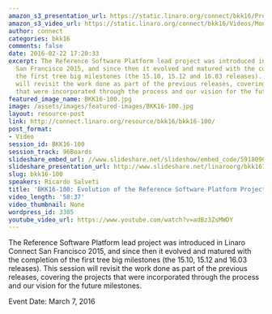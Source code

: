 ```yaml
---
amazon_s3_presentation_url: https://static.linaro.org/connect/bkk16/Presentations/Monday/BKK16-100.pdf
amazon_s3_video_url: https://static.linaro.org/connect/bkk16/Videos/Monday/BKK16-100%20Evolution%20of%20the%20Reference%20Software.mp4
author: connect
categories: bkk16
comments: false
date: 2016-02-22 17:20:33
excerpt: The Reference Software Platform lead project was introduced in Linaro Connect
  San Francisco 2015, and since then it evolved and matured with the completion of
  the first tree big milestones (the 15.10, 15.12 and 16.03 releases). This session
  will revisit the work done as part of the previous releases, covering the projects
  that were incorporated through the process and our vision for the future milestones.
featured_image_name: BKK16-100.jpg
image: /assets/images/featured-images/BKK16-100.jpg
layout: resource-post
link: http://connect.linaro.org/resource/bkk16/bkk16-100/
post_format:
- Video
session_id: BKK16-100
session_track: 96Boards
slideshare_embed_url: //www.slideshare.net/slideshow/embed_code/59180905
slideshare_presentation_url: http://www.slideshare.net/linaroorg/bkk16100-evolution-of-the-reference-software-platform-project
slug: bkk16-100
speakers: Ricardo Salveti
title: 'BKK16-100: Evolution of the Reference Software Platform Project'
video_length: '58:37'
video_thumbnail: None
wordpress_id: 3305
youtube_video_url: https://www.youtube.com/watch?v=adBz3ZsMWDY
---
```


The Reference Software Platform lead project was introduced in Linaro Connect San Francisco 2015, and since then it evolved and matured with the completion of the first tree big milestones (the 15.10, 15.12 and 16.03 releases). This session will revisit the work done as part of the previous releases, covering the projects that were incorporated through the process and our vision for the future milestones.

Event Date: March 7, 2016